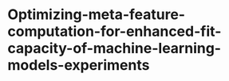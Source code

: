 # Optimizing-meta-feature-computation-for-enhanced-fit-capacity-of-machine-learning-models-experiments